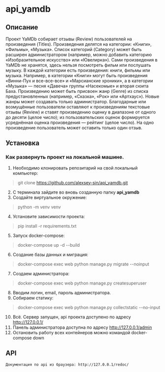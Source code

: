 # api_yamdb
## Описание
Проект YaMDb собирает отзывы (Review) пользователей на произведения (Titles). Произведения делятся на категории: «Книги», «Фильмы», «Музыка». Список категорий (Category) может быть расширен администратором (например, можно добавить категорию «Изобразительное искусство» или «Ювелирка»).
Сами произведения в YaMDb не хранятся, здесь нельзя посмотреть фильм или послушать музыку.
В каждой категории есть произведения: книги, фильмы или музыка. Например, в категории «Книги» могут быть произведения «Винни-Пух и все-все-все» и «Марсианские хроники», а в категории «Музыка» — песня «Давеча» группы «Насекомые» и вторая сюита Баха.
Произведению может быть присвоен жанр (Genre) из списка предустановленных (например, «Сказка», «Рок» или «Артхаус»). Новые жанры может создавать только администратор.
Благодарные или возмущённые пользователи оставляют к произведениям текстовые отзывы (Review) и ставят произведению оценку в диапазоне от одного до десяти (целое число); из пользовательских оценок формируется усреднённая оценка произведения — рейтинг (целое число). На одно произведение пользователь может оставить только один отзыв.

## Установка
### Как развернуть проект на локальной машине.  
1. Необходимо клонировать репозитарий на свой локальный компьютер:
> git clone https://github.com/alexsey-sin/api_yamdb.git
2. С терминала зайдите во вновь созданную папку **api_yamdb**
3. Создайте виртуальное окружение:
> python -m venv venv
4. Установите зависимости проекта:
> pip install -r requirements.txt
5. Запуск docker-compose:
> docker-compose up -d --build
6. Создание базы данных и миграция:
> docker-compose exec web python manage.py migrate --noinput
7. Создаем администратора:
> docker-compose exec web python manage.py createsuperuser
8. Вводим логин, email, пароль администратора.
9. Собираем статику:
> docker-compose exec web python manage.py collectstatic --no-input
10. Всё. Сервер запущен, api проекта доступено по адресу http://127.0.0.1/
11. Панель администратора доступна по адресу http://127.0.0.1/admin
12. Остановить работу всех контейнеров можно командой docker-compose down

## API
    Документация по api из браузера: http://127.0.0.1/redoc/
